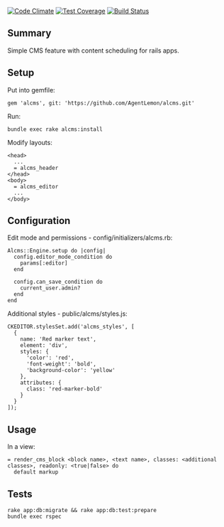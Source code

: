 [![Code Climate](https://codeclimate.com/github/AgentLemon/alcms/badges/gpa.svg)](https://codeclimate.com/github/AgentLemon/alcms)
[![Test Coverage](https://codeclimate.com/github/AgentLemon/alcms/badges/coverage.svg)](https://codeclimate.com/github/AgentLemon/alcms/coverage)
[![Build Status](https://semaphoreci.com/api/v1/projects/07454e9e-b76d-48ee-9e1f-b1ce919c3dd3/645416/badge.svg)](https://semaphoreci.com/AgentLemon/alcms)

Summary
-------

Simple CMS feature with content scheduling for rails apps.

Setup
-----

Put into gemfile:

    gem 'alcms', git: 'https://github.com/AgentLemon/alcms.git'

Run:
    
    bundle exec rake alcms:install
    
Modify layouts:

    <head>
      ...
      = alcms_header    
    </head>
    <body>
      = alcms_editor
      ...
    </body>


Configuration
-------------

Edit mode and permissions - config/initializers/alcms.rb:

    Alcms::Engine.setup do |config|
      config.editor_mode_condition do
        params[:editor]
      end
      
      config.can_save_condition do
        current_user.admin?
      end
    end
    
Additional styles - public/alcms/styles.js:

    CKEDITOR.stylesSet.add('alcms_styles', [
      {
        name: 'Red marker text',
        element: 'div',
        styles: {
          'color': 'red',
          'font-weight': 'bold',
          'background-color': 'yellow'
        },
        attributes: {
          class: 'red-marker-bold'
        }
      }
    ]);

Usage
-----

In a view:

    = render_cms_block <block name>, <text name>, classes: <additional classes>, readonly: <true|false> do
      default markup

Tests
-----

    rake app:db:migrate && rake app:db:test:prepare
    bundle exec rspec
